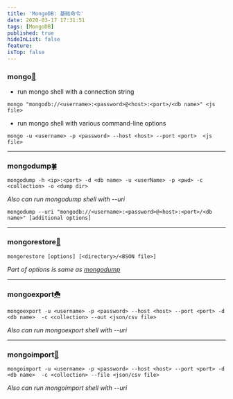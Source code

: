 ```yaml
---
title: 'MongoDB: 基础命令'
date: 2020-03-17 17:31:51
tags: [MongoDB]
published: true
hideInList: false
feature: 
isTop: false
---
```

### **mongo[🍃](https://docs.mongodb.com/manual/reference/program/mongo/)**
* run mongo shell with a connection string
```
mongo "mongodb://<username>:<password>@<host>:<port>/<db name>" <js file>
```
* run mongo shell with various command-line options
```
mongo -u <username> -p <password> --host <host> --port <port>  <js file>
```

---
### **mongodump[🍀](https://docs.mongodb.com/manual/reference/program/mongodump/)**
```
mongodump -h <ip>:<port> -d <db name> -u <userName> -p <pwd> -c <collection> -o <dump dir>
```
*Also can run mongodump shell with --uri*
```
mongodump --uri "mongodb://<username>:<password>@<host>:<port>/<db name>" [additional options]
```

---
### **mongorestore[🌴](https://docs.mongodb.com/manual/reference/program/mongorestore/)** 
```
mongorestore [options] [<directory>/<BSON file>]
```
*Part of options is same as [mongodump](#mongodump)*

---
### **mongoexport[☘️](https://docs.mongodb.com/manual/reference/program/mongoexport/)**
```
mongoexport -u <username> -p <password> --host <host> --port <port> -d <db name>  -c <collection> --out <json/csv file>
```
*Also can run mongoexport shell with --uri*

---
### **mongoimport[🍂](https://docs.mongodb.com/manual/reference/program/mongoimport/)**
```
mongoimport -u <username> -p <password> --host <host> --port <port> -d <db name>  -c <collection> --file <json/csv file>
```
*Also can run mongoimport shell with --uri*